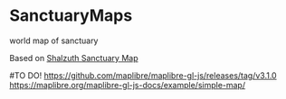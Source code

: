 # SanctuaryMaps
 world map of sanctuary
 
 Based on [Shalzuth Sanctuary Map](https://github.com/shalzuth/SanctuaryMaps)


#TO DO!
 https://github.com/maplibre/maplibre-gl-js/releases/tag/v3.1.0
 https://maplibre.org/maplibre-gl-js-docs/example/simple-map/
